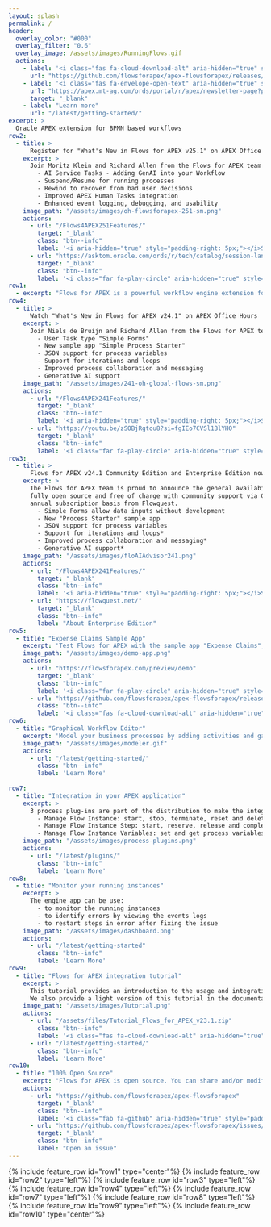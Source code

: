 ```yaml
---
layout: splash
permalink: /
header:
  overlay_color: "#000"
  overlay_filter: "0.6"
  overlay_image: /assets/images/RunningFlows.gif
  actions:
    - label: '<i class="fas fa-cloud-download-alt" aria-hidden="true" style="padding-right: 5px;"></i>Download'
      url: "https://github.com/flowsforapex/apex-flowsforapex/releases/download/v24.1/FlowsForAPEX_v24.1.zip"
    - label: '<i class="fas fa-envelope-open-text" aria-hidden="true" style="padding-right: 5px;"></i>Subscribe'
      url: "https://apex.mt-ag.com/ords/portal/r/apex/newsletter-page?p8_source_page=FLOWSFORAPEX"
      target: "_blank"
    - label: "Learn more"
      url: "/latest/getting-started/"
excerpt: >
  Oracle APEX extension for BPMN based workflows
row2:
  - title: >
      Register for "What's New in Flows for APEX v25.1" on APEX Office Hours
    excerpt: >
      Join Moritz Klein and Richard Allen from the Flows for APEX team as they demo Flows for APEX v25.1 new features in a live Oracle APEX Office Hours session on Thursday September 25th at 10 AM New York / 14:00 UTC. What's New in Flows for APEX v 25.1 - **Smarter BPMN Workflows with AI, Suspend and Rewind**.  See demos for:
        - AI Service Tasks - Adding GenAI into your Workflow
        - Suspend/Resume for running processes
        - Rewind to recover from bad user decisions
        - Improved APEX Human Tasks integration
        - Enhanced event logging, debugging, and usability
    image_path: "/assets/images/oh-flowsforapex-251-sm.png"
    actions: 
      - url: "/Flows4APEX251Features/"
        target: "_blank"
        class: "btn--info"
        label: '<i aria-hidden="true" style="padding-right: 5px;"></i>See More Details on 25.1'
      - url: "https://asktom.oracle.com/ords/r/tech/catalog/session-landing-page?p2_event_id=69165130830078534873864400999325270912"
        target: "_blank"
        class: "btn--info"
        label: '<i class="far fa-play-circle" aria-hidden="true" style="padding-right: 5px;"></i>Register'
row1:
  - excerpt: "Flows for APEX is a powerful workflow engine extension for Oracle APEX applications. Model your business processes with BPMN, develop your process steps in APEX, and monitor your running processes with the Flows for APEX application. Flows for APEX was created as a community project by team of experienced APEX professionals to meet the workflow requirements in many APEX applications."
row4:
  - title: >
      Watch "What's New in Flows for APEX v24.1" on APEX Office Hours
    excerpt: >
      Join Niels de Bruijn and Richard Allen from the Flows for APEX team as they demo Flows for APEX v24.1 new features in a live Oracle APEX Office Hours session on October 10th: What's New in Flows for APEX v 24.1.  See demos for:
        - User Task type "Simple Forms"
        - New sample app "Simple Process Starter"
        - JSON support for process variables
        - Support for iterations and loops
        - Improved process collaboration and messaging
        - Generative AI support
    image_path: "/assets/images/241-oh-global-flows-sm.png"
    actions: 
      - url: "/Flows4APEX241Features/"
        target: "_blank"
        class: "btn--info"
        label: '<i aria-hidden="true" style="padding-right: 5px;"></i>See More Details on 24.1'
      - url: "https://youtu.be/zSOBjRgtou8?si=fgIEo7CVSl1BlYHO"
        target: "_blank"
        class: "btn--info"
        label: '<i class="far fa-play-circle" aria-hidden="true" style="padding-right: 5px;"></i>Watch the Replay'
row3:
  - title: >
      Flows for APEX v24.1 Community Edition and Enterprise Edition now Available
    excerpt: >
      The Flows for APEX team is proud to announce the general availability of Flows for APEX v24.1 in two editions.   The Community Edition remains
      fully open source and free of charge with community support via Github issues.  The Enterprise Edition* adds additional functionality and comes with product support, and is available on an 
      annual subscription basis from Flowquest.
        - Simple Forms allow data inputs without development
        - New "Process Starter" sample app
        - JSON support for process variables
        - Support for iterations and loops*
        - Improved process collaboration and messaging*
        - Generative AI support*
    image_path: "/assets/images/floAIAdvisor241.png"
    actions: 
      - url: "/Flows4APEX241Features/"
        target: "_blank"
        class: "btn--info"
        label: '<i aria-hidden="true" style="padding-right: 5px;"></i>See More Details on 24.1'
      - url: "https://flowquest.net/"
        target: "_blank"
        class: "btn--info"
        label: "About Enterprise Edition"
row5:
  - title: "Expense Claims Sample App"
    excerpt: 'Test Flows for APEX with the sample app "Expense Claims", which is also included in the software.  Updated for v24.1'
    image_path: "/assets/images/demo-app.png"
    actions:
      - url: "https://flowsforapex.com/preview/demo"
        target: "_blank"
        class: "btn--info"
        label: '<i class="far fa-play-circle" aria-hidden="true" style="padding-right: 5px;"></i>Try now'
      - url: "https://github.com/flowsforapex/apex-flowsforapex/releases/download/v23.1/FlowsforAPEX_v23.1.zip"
        class: "btn--info"
        label: '<i class="fas fa-cloud-download-alt" aria-hidden="true" style="padding-right: 5px;"></i>Download'
row6:
  - title: "Graphical Workflow Editor"
    excerpt: 'Model your business processes by adding activities and gateways in a graphical way.'
    image_path: "/assets/images/modeler.gif"
    actions:
      - url: "/latest/getting-started/"
        class: "btn--info"
        label: 'Learn More'
  
row7:
  - title: "Integration in your APEX application"
    excerpt: >
      3 process plug-ins are part of the distribution to make the integration easier:
        - Manage Flow Instance: start, stop, terminate, reset and delete the entire flow instance
        - Manage Flow Instance Step: start, reserve, release and complete a single step
        - Manage Flow Instance Variables: set and get process variables
    image_path: "/assets/images/process-plugins.png"
    actions:
      - url: "/latest/plugins/"
        class: "btn--info"
        label: 'Learn More'
row8:
  - title: "Monitor your running instances"
    excerpt: >
      The engine app can be use:
        - to monitor the running instances
        - to identify errors by viewing the events logs 
        - to restart steps in error after fixing the issue
    image_path: "/assets/images/dashboard.png"
    actions:
      - url: "/latest/getting-started"
        class: "btn--info"
        label: 'Learn More'
row9:
  - title: "Flows for APEX integration tutorial"
    excerpt: >
      This tutorial provides an introduction to the usage and integration of Flows for APEX into a process-driven APEX application.
      We also provide a light version of this tutorial in the documentation, accessible by clicking on Learn More.  Updated for v24.1.
    image_path: "/assets/images/Tutorial.png"
    actions:
      - url: "/assets/files/Tutorial_Flows_for_APEX_v23.1.zip"
        class: "btn--info"
        label: '<i class="fas fa-cloud-download-alt" aria-hidden="true" style="padding-right: 5px;"></i>Download'
      - url: "/latest/getting-started/"
        class: "btn--info"
        label: 'Learn More'
row10:
  - title: "100% Open Source"
    excerpt: "Flows for APEX is open source. You can share and/or modify it, always under the adherence of the MIT-license."
    actions:
      - url: "https://github.com/flowsforapex/apex-flowsforapex"
        target: "_blank"
        class: "btn--info"
        label: '<i class="fab fa-github" aria-hidden="true" style="padding-right: 5px;"></i>Browse code'
      - url: "https://github.com/flowsforapex/apex-flowsforapex/issues/new/choose"
        target: "_blank"
        class: "btn--info"
        label: "Open an issue"
---
```

{% include feature_row id="row1" type="center"%}
{% include feature_row id="row2" type="left"%}
{% include feature_row id="row3" type="left"%}
{% include feature_row id="row4" type="left"%}
{% include feature_row id="row7" type="left"%}
{% include feature_row id="row8" type="left"%}
{% include feature_row id="row9" type="left"%}
{% include feature_row id="row10" type="center"%}
